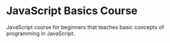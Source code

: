 # JavaScript Basics Course

JavaScript course for beginners that teaches basic concepts of programming in JavaScript.
